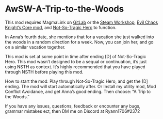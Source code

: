 # AwSW-A-Trip-to-the-Woods

This mod requires MagmaLink on [GitLab](https://gitlab.com/jakzie2/awsw-magmalink) or the [Steam Workshop](https://steamcommunity.com/sharedfiles/filedetails/?id=2594080243), [Evil Chaos Knight’s Core mod](https://steamcommunity.com/sharedfiles/filedetails/?id=1405536097&searchtext=), and [Not-So-Tragic Hero](https://steamcommunity.com/sharedfiles/filedetails/?id=1405568582&searchtext=) to function.

In Anna’s fourth date, she mentions that for a vacation she just walked into the woods in a random direction for a week. 
Now, you can join her, and go on a similar vacation together.

This mod is set at some point in time after ending [D] of Not-So-Tragic Hero.
This mod wasn’t designed to be a sequal or continuation, it’s just using NSTH as context.
It’s highly recommended that you have played through NSTH before playing this mod.

How to start the mod:
Play through Not-So-Tragic Hero, and get the [D] ending. The mod will start automatically after.
Or
Install my utility mod, Mod Conflict Avoidance, and get Anna’s good ending. Then choose: “A Trip to the Woods.”

If you have any issues, questions, feedback or encounter any bugs, grammar mistakes ect, then DM me on Discord at Ryann1706#2372
